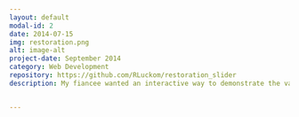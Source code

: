 ```yaml
---
layout: default
modal-id: 2
date: 2014-07-15
img: restoration.png
alt: image-alt
project-date: September 2014
category: Web Development
repository: https://github.com/RLuckom/restoration_slider
description: My fiancee wanted an interactive way to demonstrate the value her art restoration business delivers to customers. I made this JavaScript widget to show detailed before and after views of the artworks. Use the slider in the middle of the image to swipe between the before and after images. See examples at the <a href="http://alliedconservation.com/just-for-fun/">Allied Conservation</a> website.


---
```

